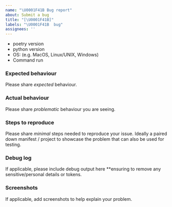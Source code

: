 ```yaml
---
name: "\U0001F41B Bug report"
about: Submit a bug
title: "[\U0001F41B]"
labels: "\U0001F41B  bug"
assignees: ''
---
```


- poetry version
- python version
- OS: (e.g. MacOS, Linux/UNIX, Windows)
- Command run

### Expected behaviour
Please share _expected_ behaviour.

### Actual behaviour
Please share _problematic_ behaviour you are seeing.

### Steps to reproduce
Please share _minimal_ steps needed to reproduce your issue. Ideally
a paired down manifest / project to showcase the problem that can also
be used for testing.


### Debug log
If applicable, please include debug output here **ensuring to remove any sensitive/personal details or tokens.


### Screenshots
If applicable, add screenshots to help explain your problem.
